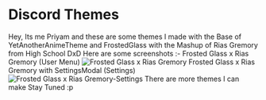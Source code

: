 # Discord Themes
Hey, Its me Priyam and these are some themes I made with the Base of YetAnotherAnimeTheme and FrostedGlass with the Mashup of Rias Gremory from High School DxD
Here are some screenshots :-
Frosted Glass x Rias Gremory (User Menu)
![Frosted Glass x Rias Gremory](https://imgur.com/2mFYgwz.jpg)
Frosted Glass x Rias Gremory with SettingsModal (Settings)
![Frosted Glass x Rias Gremory-Settings](https://imgur.com/sqOlWUP.jpg)
There are more themes I can make Stay Tuned :p

